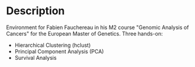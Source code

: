 # Description

Environment for Fabien Fauchereau in his M2 course "Genomic Analysis of Cancers" for the European Master of Genetics.
Three hands-on:
- Hierarchical Clustering (hclust)
- Principal Component Analysis (PCA)
- Survival Analysis

